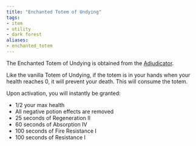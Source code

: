 ```yaml
---
title: "Enchanted Totem of Undying"
tags:
- item
- utility
- dark forest
aliases:
- enchanted_totem
---
```


The Enchanted Totem of Undying is obtained from the [Adjudicator](notes/mob/adjudicator).

Like the vanilla Totem of Undying, if the totem is in your hands when your health reaches 0, it will prevent your death. This will consume the totem.  

Upon activation, you will instantly be granted:
- 1/2 your max health
- All negative potion effects are removed
- 25 seconds of Regeneration II
- 60 seconds of Absorption IV
- 100 seconds of Fire Resistance I
- 100 seconds of Resistance I

